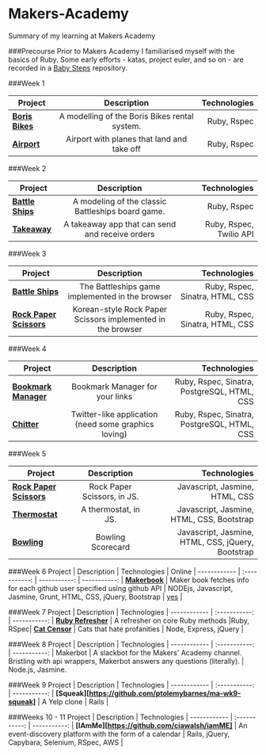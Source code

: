 # Makers-Academy
Summary of my learning at Makers Academy

###Precourse
Prior to Makers Academy I familiarised myself with the basics of Ruby. Some early efforts - katas, project euler, and so on - are recorded in a [Baby Steps](https://github.com/ptolemybarnes/baby-steps) repository.

###Week 1

Project | Description | Technologies |
 ------------ | :-----------: | -----------: |
**[Boris Bikes](https://github.com/ptolemybarnes/ma-wk1-borisbikes)**  | A modelling of the Boris Bikes rental system.    |   Ruby, Rspec |
**[Airport](https://github.com/ptolemybarnes/ma-wk1-airports.git)** |     Airport with planes that land and take off      |   Ruby, Rspec |


###Week 2

Project | Description | Technologies |
 ------------ | :-----------: | -----------: |
**[Battle Ships](https://github.com/ptolemybarnes/ma-wk2-battleships)**  |    A modeling of the classic Battleships board game.      |  Ruby, Rspec |
**[Takeaway](https://github.com/ptolemybarnes/ma-wk2-takeaway)** |     A takeaway app that can send and receive orders     |   Ruby, Rspec, Twilio API |

###Week 3

Project | Description | Technologies |
 ------------ | :-----------: | -----------: |
**[Battle Ships](https://github.com/ptolemybarnes/ma-wk3-battleships-online)**  |    The Battleships game implemented in the browser     | Ruby, Rspec, Sinatra, HTML, CSS |
**[Rock Paper Scissors](https://github.com/ptolemybarnes/ma-wk3-rps-online)** |    Korean-style Rock Paper Scissors implemented in the browser     |         Ruby, Rspec, Sinatra, HTML, CSS |

###Week 4


Project | Description | Technologies |
 ------------ | :-----------: | -----------: |
**[Bookmark Manager](https://github.com/ptolemybarnes/ma-wk4-bookmarks-manager)**  |    Bookmark Manager for your links     | Ruby, Rspec, Sinatra, PostgreSQL, HTML, CSS |
**[Chitter](https://github.com/ptolemybarnes/ma-wk4-chitter)** |     Twitter-like application (need some graphics loving)     |         Ruby, Rspec, Sinatra, PostgreSQL, HTML, CSS |

###Week 5

Project | Description | Technologies |
 ------------ | :-----------: | -----------: |
**[Rock Paper Scissors](https://github.com/sandagolcea/rock-paper-scissors-js)**  |    Rock Paper Scissors, in JS.     | Javascript, Jasmine, HTML, CSS |
**[Thermostat](https://github.com/ptolemybarnes/javascript/tree/master/ma-wk5-thermostat-js)**  |    A thermostat, in JS.    | Javascript, Jasmine, HTML, CSS, Bootstrap |
**[Bowling](https://github.com/ptolemybarnes/ma-wk5-bowling-js)** |     Bowling Scorecard     |         Javascript, Jasmine, HTML, CSS, jQuery, Bootstrap |


###Week 6
Project | Description | Technologies | Online |
 ------------ | :-----------: | -----------: | -----------: |
**[Makerbook](https://github.com/sandagolcea/makerbook)** |     Maker book fetches info for each github user specified using github API     |         NODEjs, Javascript, Jasmine, Grunt, HTML, CSS, jQuery, Bootstrap | [yes](http://makerbook.herokuapp.com/user/new) |


###Week 7
Project | Description | Technologies |
 ------------ | :-----------: | -----------: |
**[Ruby Refresher](https://github.com/ptolemybarnes/wk7-ruby-refresher)** |  A refresher on core Ruby methods   |Ruby, RSpec|
**[Cat Censor](https://github.com/jacobmitchinson/catSensor)**  |   Cats that hate profanities  | Node, Express, jQuery | 

###Week 8
Project | Description | Technologies |
 ------------ | :-----------: | -----------: |
Makerbot      |          A slackbot for the Makers' Academy channel. Bristling with api wrappers, Makerbot answers any questions (literally). | Node.js, Jasmine.

###Week 9
Project | Description | Technologies |
 ------------ | :-----------: | -----------: |
**[Squeak][https://github.com/ptolemybarnes/ma-wk9-squeak]**      | A Yelp clone     | Rails |

###Weeks 10 - 11
Project | Description | Technologies |
 ------------ | :-----------: | -----------: |
**[IAmMe][https://github.com/ciawalsh/iamME]**      | An event-discovery platform with the form of a calendar  | Rails, jQuery, Capybara, Selenium, RSpec, AWS |

